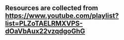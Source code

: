 ## Resources are collected from https://www.youtube.com/playlist?list=PLZoTAELRMXVPS-dOaVbAux22vzqdgoGhG
